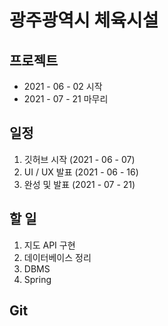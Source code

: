 # 광주광역시 체육시설

## 프로젝트 
* 2021 - 06 - 02 시작
* 2021 - 07 - 21 마무리

## 일정
1. 깃허브 시작 (2021 - 06 - 07)
2. UI / UX 발표 (2021 - 06 - 16)
3. 완성 및 발표 (2021 - 07 - 21)

## 할 일
1. 지도 API 구현
2. 데이터베이스 정리
3. DBMS
4. Spring

## Git 
